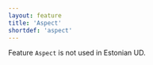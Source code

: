 ```yaml
---
layout: feature
title: 'Aspect'
shortdef: 'aspect'
---
```


Feature <code>Aspect</code> is not used in Estonian UD.
<!-- Interlanguage links updated Út zář 29 18:40:51 CEST 2020 -->
